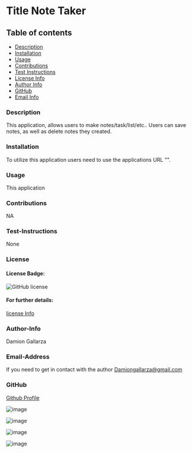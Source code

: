 # Title Note Taker

  ## Table of contents
  - [Description](#description)
  - [Installation](#installation)
  - [Usage](#usage)
  - [Contributions](#contributions)
  - [Test Instructions](#test-instructions)
  - [License Info](#license)
  - [Author Info](#author-info)
  - [GitHub](#GitHub)
  - [Email Info](#email-address)




  ### Description
  This application, allows users to make notes/task/list/etc.. Users can save notes, as well as delete notes they created.

  ### Installation 
  To utilize this application users need to use the applications URL "".

  ### Usage 
  This application 

  ### Contributions
  NA

  ### Test-Instructions
  None

  ### License
  #### License Badge:
  ![GitHub license](https://img.shields.io/badge/license-None-blue.svg)
  #### For further details:
  [license Info](https://choosealicense.com/licenses/)

  ### Author-Info
  Damion Gallarza

  ### Email-Address
  If you need to get in contact with the author
  Damiongallarza@gmail.com

  

  ### GitHub
  [Github Profile](https://github.com/DamionG22)

![image](https://github.com/DamionG22/note-taker/assets/130415895/0e65fbdf-a658-44bc-8150-1630eb21e92f)

![image](https://github.com/DamionG22/note-taker/assets/130415895/f74b7512-2aa3-4539-80b8-3f9f38ec309c)

![image](https://github.com/DamionG22/note-taker/assets/130415895/09025f17-764a-46b8-896c-3eff71f93648)

![image](https://github.com/DamionG22/note-taker/assets/130415895/c4809b18-4d49-49b7-9921-c4f88058643f)





  
